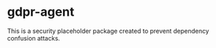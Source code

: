 # gdpr-agent

This is a security placeholder package created to prevent dependency confusion attacks.